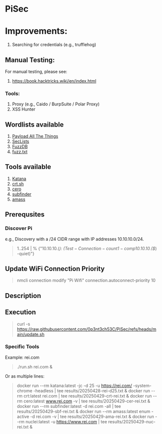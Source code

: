 # PiSec

# Improvements:

1. Searching for credentials (e.g., trufflehog)

## Manual Testing:

For manual testing, please see: 
1. https://book.hacktricks.wiki/en/index.html

### Tools:

1. Proxy (e.g., Caido / BurpSuite / Polar Proxy)
2. XSS Hunter

## Wordlists available

1. [Payload All The Things](https://github.com/swisskyrepo/PayloadsAllTheThings)
2. [SecLists](https://github.com/danielmiessler/SecLists)
3. [FuzzDB](https://github.com/fuzzdb-project/fuzzdb)
4. [fuzz.txt](https://github.com/Bo0oM/fuzz.txt)

## Tools available

1. [Katana](https://github.com/projectdiscovery/katana)
2. [crt.sh](https://crt.sh)
3. [cero](https://github.com/glebarez/cero)
4. [subfinder](https://github.com/projectdiscovery/subfinder)
5. [amass](https://github.com/owasp-amass/amass)

## Prerequsites

### Discover Pi
e.g., Discovery with a /24 CIDR range with IP addresses 10.10.10.0/24.
> 1..254 | % {"10.10.10.$($_): $(Test-Connection -count 1 -comp 10.10.10.$($_) -quiet)"}

## Update WiFi Connection Priority
> nmcli connection modify "Pi Wifi" connection.autoconnect-priority 10

## Description

## Execution
> curl -s https://raw.githubusercontent.com/0p3nt3ch53C/PiSec/refs/heads/main/update.sh 

### Specific Tools

Example: rei.com

> ./run.sh rei.com &

Or as multiple lines:

> docker run --rm katana:latest -jc -d 25 -u https://rei.com/ -system-chrome -headless | tee results/20250428-rei-d25.txt &
> docker run --rm crt:latest rei.com | tee results/20250429-crt-rei.txt &
> docker run --rm cero:latest www.rei.com -v  | tee results/20250429-cer-rei.txt &
> docker run --rm subfinder:latest -d rei.com -all  | tee results/20250429-sbf-rei.txt &
> docker run --rm amass:latest enum -active -d rei.com -v | tee results/20250429-ama-rei.txt &
> docker run --rm nuclei:latest -u https://www.rei.com | tee results/20250429-nuc-rei.txt &
